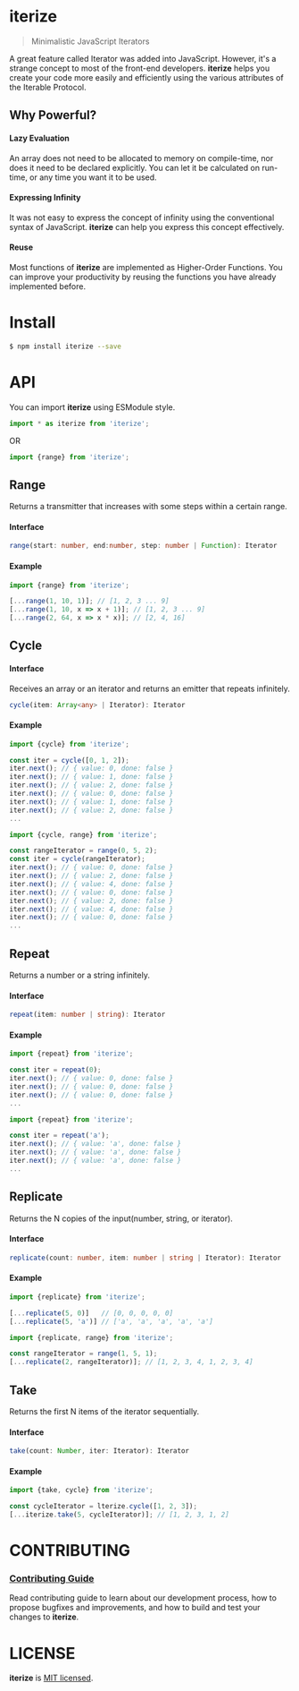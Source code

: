 # iterize

> Minimalistic JavaScript Iterators

A great feature called Iterator was added into JavaScript. However, it's a strange concept to most of the front-end developers.
**iterize** helps you create your code more easily and efficiently using the various attributes of the Iterable Protocol.

## Why Powerful?

#### Lazy Evaluation

An array does not need to be allocated to memory on compile-time, nor does it need to be declared explicitly. You can let it be calculated on run-time, or any time you want it to be used.

#### Expressing Infinity

It was not easy to express the concept of infinity using the conventional syntax of JavaScript. **iterize** can help you express this concept effectively.

#### Reuse

Most functions of **iterize** are implemented as Higher-Order Functions. You can improve your productivity by reusing the functions you have already implemented before.

# Install

```bash
$ npm install iterize --save
```

# API

You can import **iterize** using ESModule style.

```js
import * as iterize from 'iterize';
```
OR
```js
import {range} from 'iterize';
```

## Range

Returns a transmitter that increases with some steps within a certain range.

#### Interface

```typescript
range(start: number, end:number, step: number | Function): Iterator
```

#### Example

```js
import {range} from 'iterize';

[...range(1, 10, 1)]; // [1, 2, 3 ... 9]
[...range(1, 10, x => x + 1)]; // [1, 2, 3 ... 9]
[...range(2, 64, x => x * x)]; // [2, 4, 16]
```

## Cycle

#### Interface

Receives an array or an iterator and returns an emitter that repeats infinitely.

```typescript
cycle(item: Array<any> | Iterator): Iterator
```

#### Example

```js
import {cycle} from 'iterize';

const iter = cycle([0, 1, 2]);
iter.next(); // { value: 0, done: false }
iter.next(); // { value: 1, done: false }
iter.next(); // { value: 2, done: false }
iter.next(); // { value: 0, done: false }
iter.next(); // { value: 1, done: false }
iter.next(); // { value: 2, done: false }
...
```

```js
import {cycle, range} from 'iterize';

const rangeIterator = range(0, 5, 2);
const iter = cycle(rangeIterator);
iter.next(); // { value: 0, done: false }
iter.next(); // { value: 2, done: false }
iter.next(); // { value: 4, done: false }
iter.next(); // { value: 0, done: false }
iter.next(); // { value: 2, done: false }
iter.next(); // { value: 4, done: false }
iter.next(); // { value: 0, done: false }
...
```

## Repeat

Returns a number or a string infinitely.

#### Interface

```typescript
repeat(item: number | string): Iterator
```

#### Example

```js
import {repeat} from 'iterize';

const iter = repeat(0);
iter.next(); // { value: 0, done: false }
iter.next(); // { value: 0, done: false }
iter.next(); // { value: 0, done: false }
...
```

```js
import {repeat} from 'iterize';

const iter = repeat('a');
iter.next(); // { value: 'a', done: false }
iter.next(); // { value: 'a', done: false }
iter.next(); // { value: 'a', done: false }
...
```

## Replicate

Returns the N copies of the input(number, string, or iterator).

#### Interface

```typescript
replicate(count: number, item: number | string | Iterator): Iterator
```

#### Example

```js
import {replicate} from 'iterize';

[...replicate(5, 0)]   // [0, 0, 0, 0, 0]
[...replicate(5, 'a')] // ['a', 'a', 'a', 'a', 'a']
```

```js
import {replicate, range} from 'iterize';

const rangeIterator = range(1, 5, 1);
[...replicate(2, rangeIterator)]; // [1, 2, 3, 4, 1, 2, 3, 4]
```

## Take

Returns the first N items of the iterator sequentially.

#### Interface

```typescript
take(count: Number, iter: Iterator): Iterator
```

#### Example

```js
import {take, cycle} from 'iterize';

const cycleIterator = lterize.cycle([1, 2, 3]);
[...iterize.take(5, cycleIterator)]; // [1, 2, 3, 1, 2]
```

# CONTRIBUTING

### [Contributing Guide](https://github.com/hg-pyun/iterize/blob/master/CONTRIBUTE.md)

Read contributing guide to learn about our development process, how to propose bugfixes and improvements, and how to build and test your changes to **iterize**.

# LICENSE

**iterize** is [MIT licensed](https://github.com/hg-pyun/iterize/blob/master/LICENSE).
